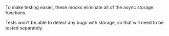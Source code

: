 To make testing easier, these mocks eliminate all of the async storage functions.

Tests won't be able to detect any bugs with storage, so that will need to be tested separately.